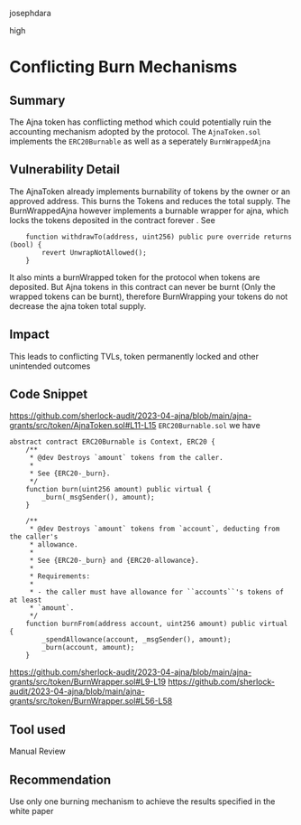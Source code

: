 josephdara

high

# Conflicting Burn Mechanisms

## Summary
The Ajna token has conflicting method which could potentially ruin the accounting mechanism adopted by the protocol.
The ```AjnaToken.sol``` implements the ```ERC20Burnable``` as well as a seperately ```BurnWrappedAjna```
## Vulnerability Detail
The AjnaToken already implements burnability of tokens by the owner or an approved address. This burns the Tokens and reduces the total supply.
The  BurnWrappedAjna however implements a burnable wrapper for ajna, which locks the tokens deposited in the contract forever . See 
```solidity
    function withdrawTo(address, uint256) public pure override returns (bool) {
        revert UnwrapNotAllowed();
    }
```
It also mints a burnWrapped token for the protocol when tokens are deposited.
But Ajna tokens in this contract can never be burnt (Only the wrapped tokens can be burnt), therefore BurnWrapping your tokens do not decrease the ajna token total supply.
## Impact
This leads to conflicting TVLs, token permanently locked and other unintended outcomes
## Code Snippet
https://github.com/sherlock-audit/2023-04-ajna/blob/main/ajna-grants/src/token/AjnaToken.sol#L11-L15
```ERC20Burnable.sol``` we have
```solidity
abstract contract ERC20Burnable is Context, ERC20 {
    /**
     * @dev Destroys `amount` tokens from the caller.
     *
     * See {ERC20-_burn}.
     */
    function burn(uint256 amount) public virtual {
        _burn(_msgSender(), amount);
    }

    /**
     * @dev Destroys `amount` tokens from `account`, deducting from the caller's
     * allowance.
     *
     * See {ERC20-_burn} and {ERC20-allowance}.
     *
     * Requirements:
     *
     * - the caller must have allowance for ``accounts``'s tokens of at least
     * `amount`.
     */
    function burnFrom(address account, uint256 amount) public virtual {
        _spendAllowance(account, _msgSender(), amount);
        _burn(account, amount);
    }
```
https://github.com/sherlock-audit/2023-04-ajna/blob/main/ajna-grants/src/token/BurnWrapper.sol#L9-L19
https://github.com/sherlock-audit/2023-04-ajna/blob/main/ajna-grants/src/token/BurnWrapper.sol#L56-L58
## Tool used

Manual Review

## Recommendation
Use only one burning mechanism to achieve the results specified in the white paper
